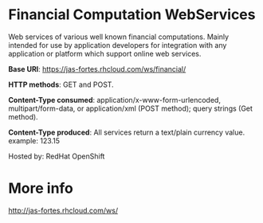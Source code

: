 Financial Computation WebServices
=================================

Web services of various well known financial computations. Mainly intended for use by application developers for integration with any application or platform which support online web services.

<b>Base URI</b>: https://jas-fortes.rhcloud.com/ws/financial/

<b>HTTP methods</b>: GET and POST.

<b>Content-Type consumed</b>: application/x-www-form-urlencoded, multipart/form-data, or application/xml (POST method); query strings (Get method).

<b>Content-Type produced</b>: All services return a text/plain currency value. example: 123.15

Hosted by: RedHat OpenShift



More info
=========
http://jas-fortes.rhcloud.com/ws/
